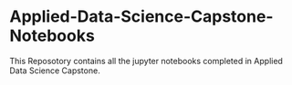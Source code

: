 # Applied-Data-Science-Capstone-Notebooks

This Reposotory contains all the jupyter notebooks completed in Applied Data Science Capstone.
